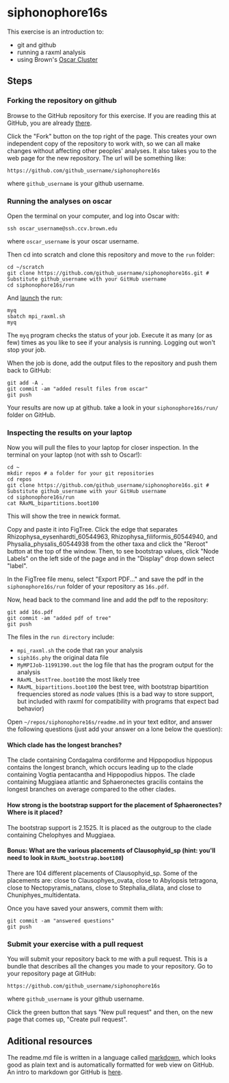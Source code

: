 # siphonophore16s

This exercise is an introduction to:

- git and github
- running a raxml analysis
- using Brown's [Oscar Cluster](https://web1.ccv.brown.edu/doc/getting-started.html)


## Steps

### Forking the repository on github

Browse to the GitHub repository for this exercise. If you are reading this at GitHub, you are already [there](https://github.com/Phylogenetics-Brown-BIOL1425/siphonophore16s).

Click the "Fork" button on the top right of the page. This creates your own independent copy of the repository to work with, so we can all make changes without affecting other peoples' analyses. It also takes you to the web page for the new repository. The url will be something like:

    https://github.com/github_username/siphonophore16s

where `github_username` is your github username.

### Running the analyses on oscar

Open the terminal on your computer, and log into Oscar with:

    ssh oscar_username@ssh.ccv.brown.edu

where `oscar_username` is your oscar username.

Then cd into scratch and clone this repository and move to the `run` folder:

    cd ~/scratch
    git clone https://github.com/github_username/siphonophore16s.git # Substitute github_username with your GitHub username
    cd siphonophore16s/run

And [launch](https://web1.ccv.brown.edu/doc/batch-jobs.html) the run:

    myq
    sbatch mpi_raxml.sh
    myq

The `myq` program checks the status of your job. Execute it as many (or as few) times as you like to see if your analysis is running. Logging out won't stop your job.

When the job is done, add the output files to the repository and push them back to GitHub:

    git add -A .
    git commit -am "added result files from oscar"
    git push

Your results are now up at github. take a look in your `siphonophore16s/run/` folder on GitHub.


### Inspecting the results on your laptop

Now you will pull the files to your laptop for closer inspection. In the terminal on your laptop (not with ssh to Oscar!):

	cd ~
	mkdir repos # a folder for your git repositories
	cd repos
    git clone https://github.com/github_username/siphonophore16s.git # Substitute github_username with your GitHub username
    cd siphonophore16s/run
    cat RAxML_bipartitions.boot100

This will show the tree in newick format. 

Copy and paste it into FigTree. Click the edge that separates Rhizophysa_eysenhardti_60544963, Rhizophysa_filiformis_60544940, and Physalia_physalis_60544938 from the other taxa and click the "Reroot" button at the top of the window. Then, to see bootstrap values, click "Node Labels" on the left side of the page and in the "Display" drop down select "label".

In the FigTree file menu, select "Export PDF..." and save the pdf in the `siphonophore16s/run` folder of your repository as `16s.pdf`.

Now, head back to the command line and add the pdf to the repository:

    git add 16s.pdf
    git commit -am "added pdf of tree"
    git push

The files in the `run directory` include:

- `mpi_raxml.sh` the code that ran your analysis
- `siph16s.phy` the original data file
- `MyMPIJob-11991390.out` the log file that has the program output for the analysis
- `RAxML_bestTree.boot100` the most likely tree
- `RAxML_bipartitions.boot100` the best tree, with bootstrap bipartition frequencies stored as *node* values (this is a bad way to store support, but included with raxml for compatibility with programs that expect bad behavior)



Open `~/repos/siphonophore16s/readme.md` in your text editor, and answer the following questions (just add your answer on a lone below the question):

#### Which clade has the longest branches?
The clade containing Cordagalma cordiforme and Hippopodius hippopus contains the longest branch, which occurs leading up to the clade containing Vogtia pentacantha and Hippopodius hippos. The clade containing Muggiaea atlantic and Sphaeronectes gracilis contains the longest branches on average compared to the other clades.
#### How strong is the bootstrap support for the placement of Sphaeronectes? Where is it placed?
The bootstrap support is 2.1525. It is placed as the outgroup to the clade containing Chelophyes and Muggiaea.
#### Bonus: What are the various placements of Clausophyid_sp (hint: you'll need to look in `RAxML_bootstrap.boot100`)
There are 104 different placements of Clausophyid_sp. Some of the placements are: close to Clausophyes_ovata, close to Abylopsis tetragona, close to Nectopyramis_natans, close to Stephalia_dilata, and close to Chuniphyes_multidentata.


Once you have saved your answers, commit them with:

    git commit -am "answered questions"
    git push


### Submit your exercise with a pull request

You will submit your repository back to me with a pull request. This is a bundle that describes all the changes you made to your repository. Go to your repository page at GitHub:

    https://github.com/github_username/siphonophore16s

where `github_username` is your github username.

Click the green button that says "New pull request" and then, on the new page that comes up, "Create pull request".

## Aditional resources

The readme.md file is written in a language called [markdown](https://daringfireball.net/projects/markdown/syntax), which looks good as plain text and is automatically formatted for web view on GitHub. An intro to markdown gor GitHub is [here](https://guides.github.com/features/mastering-markdown/).
